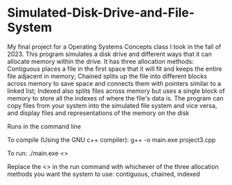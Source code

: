 # Simulated-Disk-Drive-and-File-System
My final project for a Operating Systems Concepts class I took in the fall of 2023. This program simulates a disk drive and different ways that it can allocate memory within the drive. It has three allocation methods: Contiguous places a file in the first space that it will fit and keeps the entire file adjacent in memory; Chained splits up the file into different blocks across memory to save space and connects them with pointers similar to a linked list; Indexed also splits files across memory but uses a single block of memory to store all the indexes of where the file's data is.
The program can copy files from your system into the simulated file system and vice versa, and display files and representations of the memory on the disk

Runs in the command line

To compile (Using the GNU c++ compiler): g++ -o main.exe project3.cpp

To run: ./main.exe <>

Replace the <> in the run command with whichever of the three allocation methods you want the system to use: contiguous, chained, indexed
